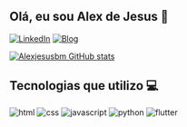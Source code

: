 ## Olá, eu sou Alex de Jesus 👋

[![LinkedIn](https://img.shields.io/badge/LinkedIn-0077B5?style=for-the-badge&logo=linkedin&logoColor=white)](https://www.linkedin.com/in/alex-de-jesus/)
[![Blog](https://img.shields.io/badge/Meu%20-Portifolio-1abc9c.svg)](https://www.google.com/search?q=Nao+tenho+site&rlz=1C5CHFA_enBR1095BR1095&oq=Nao+tenho+site&gs_lcrp=EgZjaHJvbWUyBggAEEUYOTIHCAEQABiABDIICAIQABgWGB4yCAgDEAAYFhgeMgoIBBAAGIAEGKIE0gEIMzcxOGowajeoAgCwAgA&sourceid=chrome&ie=UTF-8)

[![Alexjesusbm GitHub stats](https://github-readme-stats.vercel.app/api?username=Alexjesusbm&show_icons=true&theme=dark)](https://github.com/Alexjesusbm/github-readme-stats)

## Tecnologias que utilizo 💻

![html](https://img.shields.io/badge/HTML-239120?style=for-the-badge&logo=html5&logoColor=white) 
![css](https://img.shields.io/badge/CSS-239120?&style=for-the-badge&logo=css3&logoColor=white)
![javascript](https://img.shields.io/badge/JavaScript-F7DF1E?style=for-the-badge&logo=javascript&logoColor=black)
![python](https://img.shields.io/badge/Python-14354C?style=for-the-badge&logo=python&logoColor=white)
![flutter](https://img.shields.io/badge/Flutter-02569B?style=for-the-badge&logo=flutter&logoColor=white)


